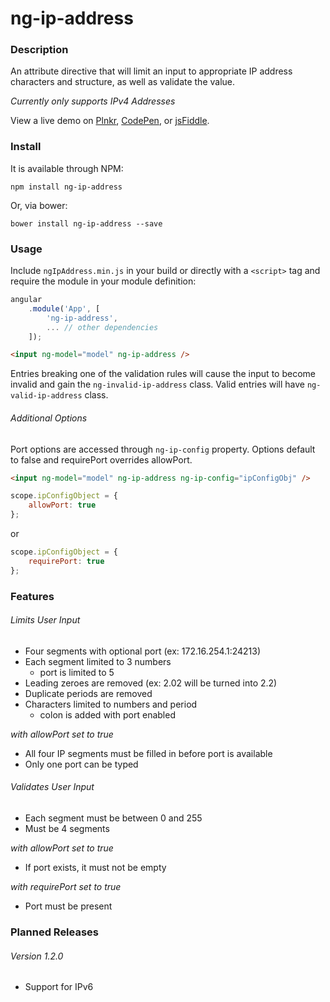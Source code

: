 # ng-ip-address

### Description

An attribute directive that will limit an input to appropriate IP address characters and structure, as well as validate
the value.

*Currently only supports IPv4 Addresses*

View a live demo on [Plnkr][plnkr-url], [CodePen][codepen-url], or [jsFiddle][jsfiddle-url].

### Install

It is available through NPM:

```text
npm install ng-ip-address
```

Or, via bower:

```text
bower install ng-ip-address --save
```

### Usage

Include `ngIpAddress.min.js` in your build or directly with a `<script>` tag and require the module in your module definition:

```js
angular  
    .module('App', [  
        'ng-ip-address',
        ... // other dependencies  
    ]);
```

```html
<input ng-model="model" ng-ip-address />
```

Entries breaking one of the validation rules will cause the input to become invalid and gain the `ng-invalid-ip-address` class. Valid entries will have `ng-valid-ip-address` class.

###### Additional Options

Port options are accessed through `ng-ip-config` property. Options default to false and requirePort overrides allowPort.

```html
<input ng-model="model" ng-ip-address ng-ip-config="ipConfigObj" />
```

```js
scope.ipConfigObject = {
    allowPort: true
};
```
or
```js
scope.ipConfigObject = {
    requirePort: true
};
```

### Features

###### Limits User Input

* Four segments with optional port (ex: 172.16.254.1:24213)
* Each segment limited to 3 numbers
    * port is limited to 5
* Leading zeroes are removed (ex: 2.02 will be turned into 2.2)
* Duplicate periods are removed
* Characters limited to numbers and period
    * colon is added with port enabled

*with allowPort set to true*

* All four IP segments must be filled in before port is available
* Only one port can be typed

###### Validates User Input

* Each segment must be between 0 and 255
* Must be 4 segments

*with allowPort set to true*

* If port exists, it must not be empty

*with requirePort set to true*

* Port must be present

### Planned Releases

###### Version 1.2.0

* Support for IPv6

[plnkr-url]: http://plnkr.co/edit/7n2muGs78kXqIx7MHB7E?p=preview
[codepen-url]: http://codepen.io/ScottGullen/pen/Wxrywm
[jsfiddle-url]: https://jsfiddle.net/CautemocSg/dcdrgnnh/
